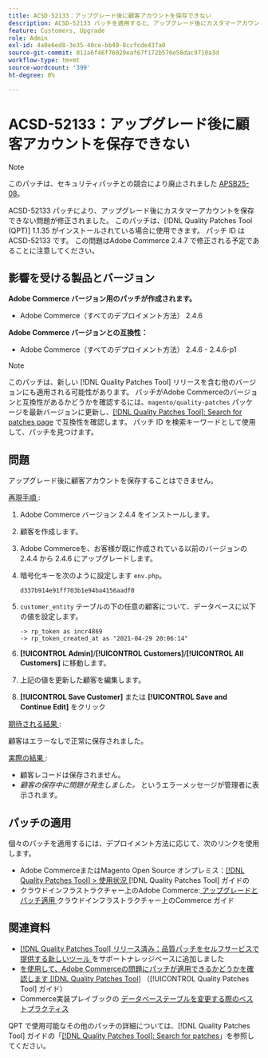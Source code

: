 ```yaml
---
title: ACSD-52133：アップグレード後に顧客アカウントを保存できない
description: ACSD-52133 パッチを適用すると、アップグレード後にカスタマーアカウントを保存できないAdobe Commerceの問題を修正できます。
feature: Customers, Upgrade
role: Admin
exl-id: 4a0e6ed8-3e35-40ce-bb49-8ccfcde437a0
source-git-commit: 011a6f46f76029eaf67f172b576e58dac9710a3d
workflow-type: tm+mt
source-wordcount: '399'
ht-degree: 0%

---
```


# ACSD-52133：アップグレード後に顧客アカウントを保存できない

>[!NOTE]
>
>このパッチは、セキュリティパッチとの競合により廃止されました [APSB25-08](https://experienceleague.adobe.com/en/docs/commerce-knowledge-base/kb/troubleshooting/known-issues-patches-attached/security-update-available-for-adobe-commerce-apsb25-08)。

ACSD-52133 パッチにより、アップグレード後にカスタマーアカウントを保存できない問題が修正されました。 このパッチは、[!DNL Quality Patches Tool (QPT)] 1.1.35 がインストールされている場合に使用できます。 パッチ ID は ACSD-52133 です。 この問題はAdobe Commerce 2.4.7 で修正される予定であることに注意してください。

## 影響を受ける製品とバージョン

**Adobe Commerce バージョン用のパッチが作成されます。**

* Adobe Commerce（すべてのデプロイメント方法） 2.4.6

**Adobe Commerce バージョンとの互換性：**

* Adobe Commerce（すべてのデプロイメント方法） 2.4.6 - 2.4.6-p1

>[!NOTE]
>
>このパッチは、新しい [!DNL Quality Patches Tool] リリースを含む他のバージョンにも適用される可能性があります。 パッチがAdobe Commerceのバージョンと互換性があるかどうかを確認するには、`magento/quality-patches` パッケージを最新バージョンに更新し、[[!DNL Quality Patches Tool]: Search for patches page](https://experienceleague.adobe.com/tools/commerce-quality-patches/index.html) で互換性を確認します。 パッチ ID を検索キーワードとして使用して、パッチを見つけます。

## 問題

アップグレード後に顧客アカウントを保存することはできません。

<u> 再現手順 </u>:

1. Adobe Commerce バージョン 2.4.4 をインストールします。
1. 顧客を作成します。
1. Adobe Commerceを、お客様が既に作成されている以前のバージョンの 2.4.4 から 2.4.6 にアップグレードします。
1. 暗号化キーを次のように設定します `env.php`。

   `d337b914e91ff703b1e94ba4156aadf0`

1. `customer_entity` テーブルの下の任意の顧客について、データベースに以下の値を設定します。

   ```
   -> rp_token as incr4869
   -> rp_token_created_at as "2021-04-29 20:06:14"
   ```

1. **[!UICONTROL Admin]**/**[!UICONTROL Customers]**/**[!UICONTROL All Customers]** に移動します。
1. 上記の値を更新した顧客を編集します。
1. **[!UICONTROL Save Customer]** または **[!UICONTROL Save and Continue Edit]** をクリック

<u> 期待される結果 </u>:

顧客はエラーなしで正常に保存されました。

<u> 実際の結果 </u>:

* 顧客レコードは保存されません。
* *顧客の保存中に問題が発生しました。* というエラーメッセージが管理者に表示されます。

## パッチの適用

個々のパッチを適用するには、デプロイメント方法に応じて、次のリンクを使用します。

* Adobe CommerceまたはMagento Open Source オンプレミス：[[!DNL Quality Patches Tool] > 使用状況 ](/help/tools/quality-patches-tool/usage.md) [!DNL Quality Patches Tool] ガイドの
* クラウドインフラストラクチャー上のAdobe Commerce:[ アップグレードとパッチ適用 ](https://experienceleague.adobe.com/docs/commerce-cloud-service/user-guide/develop/upgrade/apply-patches.html) クラウドインフラストラクチャー上のCommerce ガイド

## 関連資料

* [[!DNL Quality Patches Tool]  リリース済み：品質パッチをセルフサービスで提供する新しいツール ](https://experienceleague.adobe.com/en/docs/commerce-operations/tools/quality-patches-tool/quality-patches-tool-to-self-serve-quality-patches) をサポートナレッジベースに追加しました
* [ を使用して、Adobe Commerceの問題にパッチが適用できるかどうかを確認します  [!DNL Quality Patches Tool]](/help/tools/quality-patches-tool/patches-available-in-qpt/check-patch-for-magento-issue-with-magento-quality-patches.md) （[!UICONTROL Quality Patches Tool] ガイド）
* Commerce実装プレイブックの [ データベーステーブルを変更する際のベストプラクティス ](https://experienceleague.adobe.com/en/docs/commerce-operations/implementation-playbook/best-practices/development/modifying-core-and-third-party-tables#why-adobe-recommends-avoiding-modifications)

QPT で使用可能なその他のパッチの詳細については、[!DNL Quality Patches Tool] ガイドの「[[!DNL Quality Patches Tool]: Search for patches](https://experienceleague.adobe.com/tools/commerce-quality-patches/index.html)」を参照してください。
